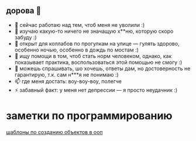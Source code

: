 ## дорова 👋

- 🔭 сейчас работаю над тем, чтоб меня не уволили :)
- 🌱 изучаю какую-то ничего не значащую х**ню, которую скоро забуду :)
- 👯 открыт для коллабов по прогулкам на улице — гулять здорово, особенно ночью, особенно в дождь по мостам :)
- 🤔 ищу помощи в том, чтоб стать норм человеком, однако, как показывает практика, воспользоваться этой помощью не смогу :)
- 💬 можешь спрашивать, шо хочешь, ответы дам, но достоверность не гарантирую, т.к. сам н***я не понимаю :)
- 📫 где меня достать: воу-воу-воу, полегче
- ⚡ забавный факт: у меня нет депрессии — я просто неудачник :)

# заметки по программированию

[шаблоны по созданию объектов в ооп](https://github.com/mykek265/mykek265/blob/main/%D1%88%D0%B0%D0%B1%D0%BB%D0%BE%D0%BD%D1%8B_%D0%BF%D1%80%D0%BE%D0%B5%D0%BA%D1%82%D0%B8%D1%80%D0%BE%D0%B2%D0%B0%D0%BD%D0%B8%D1%8F/%D1%88%D0%B0%D0%B1%D0%BB%D0%BE%D0%BD%D1%8B_%D0%B4%D0%BB%D1%8F_%D1%81%D0%BE%D0%B7%D0%B4%D0%B0%D0%BD%D0%B8%D1%8F.md)
